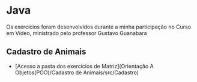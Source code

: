 <h1>Java</h1>


<p>Os exercícios foram desenvolvidos durante a minha participação no Curso em Vídeo, ministrado pelo professor Gustavo Guanabara</p>

## Cadastro de Animais
* [Acesso a pasta dos exercicios de Matriz](Orientação A Objetos(POO)/Cadastro de Animais/src/Cadastro)

 
